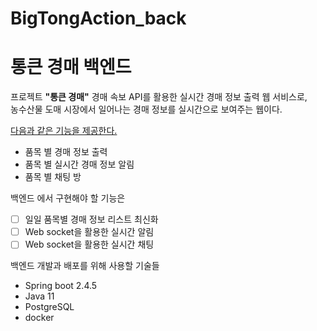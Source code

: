 # BigTongAction_back
# 통큰 경매 백엔드 

프로젝트 **"통큰 경매"**
경매 속보 API를 활용한 실시간 경매 정보 출력 웹 서비스로,<br>
농수산물 도매 시장에서 일어나는 경매 정보를 실시간으로 보여주는 웹이다. <br>

<u>다음과 같은 기능을 제공한다.</u>

  - 품목 별 경매 정보 출력
  - 품목 별 실시간 경매 정보 알림
  - 품목 별 채팅 방


백엔드 에서 구현해야 할 기능은
- [ ] 일일 품목별 경매 정보 리스트 최신화
- [ ] Web socket을 활용한 실시간 알림
- [ ] Web socket을 활용한 실시간 채팅

백엔드 개발과 배포를 위해 사용할 기술들

  - Spring boot 2.4.5
  - Java 11
  - PostgreSQL
  - docker
